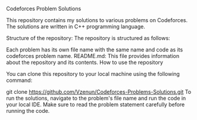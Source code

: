 Codeforces Problem Solutions

This repository contains my solutions to various problems on Codeforces. The solutions are written in C++ programming language.

Structure of the repository:
The repository is structured as follows:

Each problem has its own file name with the same name and code as its codeforces problem name.
README.md: This file provides information about the repository and its contents.
How to use the repository

You can clone this repository to your local machine using the following command:

git clone https://github.com/Vzenun/Codeforces-Problems-Solutions.git
To run the solutions, navigate to the problem's file name and run the code in your local IDE. Make sure to read the problem statement carefully before running the code.